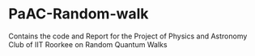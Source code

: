 # PaAC-Random-walk
Contains the code and Report for the Project of Physics and Astronomy Club of IIT Roorkee on Random Quantum Walks
